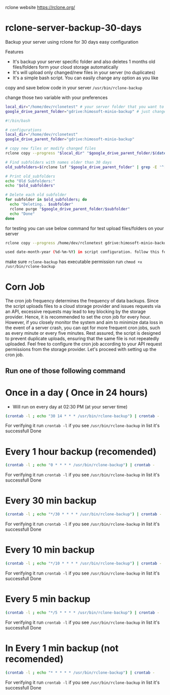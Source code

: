 rclone website https://rclone.org/

# rclone-server-backup-30-days
Backup your server using rclone for 30 days easy configuration

Features
  - It's backup your server specific folder and also deletes 1 months old files/folders form your cloud storage automatically
  - It's will upload only changed/new files in your server (no duplicates)
  - It's a simple bash script. You can easily change any option as you like

copy and save below code in your server `/usr/bin/rclone-backup`

change those two variable with your preferences 
```bash
local_dir="/home/dev/rclonetest" # your server folder that you want to backup
google_drive_parent_folder="gdrive:himosoft-minio-backup" # just change `himosoft-minio-backup` with your naming (anything) like `google_drive_parent_folder="gdrive:anything`
```


```bash
#!/bin/bash

# configurations
local_dir="/home/dev/rclonetest"
google_drive_parent_folder="gdrive:himosoft-minio-backup"

# copy new files or modify changed files
rclone copy --progress "$local_dir" "$google_drive_parent_folder/$(date +'%d-%m-%Y')"

# Find subfolders with names older than 30 days
old_subfolders=$(rclone lsf "$google_drive_parent_folder" | grep -E '^[0-9]{2}-[0-9]{2}-[0-9]{4}/' | awk -F '-' 'BEGIN { cm=strftime("%m") } {if (cm > $2) print $0}')

# Print old_subfolders
echo "Old Subfolders:"
echo "$old_subfolders"

# Delete each old subfolder
for subfolder in $old_subfolders; do
  echo "Deleting.. $subfolder"
  rclone purge "$google_drive_parent_folder/$subfolder"
  echo "Done"
done
```

for testing you can use below command for test upload files/folders on your server
```bash
rclone copy --progress /home/dev/rclonetest gdrive:himosoft-minio-backup/04-01-2024

used date-month-year (%d-%m-%Y) in script configuration. follow this folder naming.
```

make sure `rclone-backup` has executable permission run `chmod +x /usr/bin/rclone-backup`

# Corn Job
The cron job frequency determines the frequency of data backups. Since the script uploads files to a cloud storage provider and issues requests via an API, excessive requests may lead to key blocking by the storage provider. Hence, it is recommended to set the cron job for every hour. However, if you closely monitor the system and aim to minimize data loss in the event of a server crash, you can opt for more frequent cron jobs, such as every minute or every five minutes. Rest assured, the script is designed to prevent duplicate uploads, ensuring that the same file is not repeatedly uploaded. Feel free to configure the cron job according to your API request permissions from the storage provider. Let's proceed with setting up the cron job.

## Run one of those following command

# Once in a day ( Once in 24 hours) 
- Will run on every day at 02:30 PM (at your server time) 
```bash
(crontab -l ; echo "30 14 * * * /usr/bin/rclone-backup") | crontab -
```
For verifying it run `crontab -l` if you see `/usr/bin/rclone-backup` in list it's successfull
Done

# Every 1 hour backup (recomended)
```bash
(crontab -l ; echo "0 * * * * /usr/bin/rclone-backup") | crontab -
```
For verifying it run `crontab -l` if you see `/usr/bin/rclone-backup` in list it's successfull
Done

# Every 30 min backup 
```bash
(crontab -l ; echo "*/30 * * * * /usr/bin/rclone-backup") | crontab -
```
For verifying it run `crontab -l` if you see `/usr/bin/rclone-backup` in list it's successfull
Done
# Every 10 min backup
```bash
(crontab -l ; echo "*/10 * * * * /usr/bin/rclone-backup") | crontab -
```
For verifying it run `crontab -l` if you see `/usr/bin/rclone-backup` in list it's successfull
Done

# Every 5 min backup 
```bash
(crontab -l ; echo "*/5 * * * * /usr/bin/rclone-backup") | crontab -
```
For verifying it run `crontab -l` if you see `/usr/bin/rclone-backup` in list it's successfull
Done

# In Every 1 min backup (not recomended)

```bash
(crontab -l ; echo "* * * * * /usr/bin/rclone-backup") | crontab -
```
For verifying it run `crontab -l` if you see `/usr/bin/rclone-backup` in list it's successfull
Done
